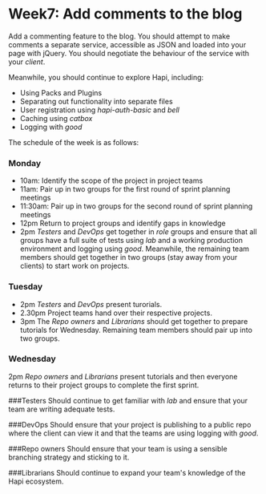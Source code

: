 # Week7: Add comments to the blog

Add a commenting feature to the blog. You should attempt to make comments a separate service, accessible as JSON and loaded into your page with jQuery. You should negotiate the behaviour of the service with your *client*.

Meanwhile, you should continue to explore Hapi, including:
* Using Packs and Plugins
* Separating out functionality into separate files
* User registration using *hapi-auth-basic* and *bell*
* Caching using *catbox*
* Logging with *good*


The schedule of the week is as follows:

### Monday
* 10am: Identify the scope of the project in project teams
* 11am: Pair up in two groups for the first round of sprint planning meetings
* 11:30am: Pair up in two groups for the second round of sprint planning meetings
* 12pm Return to project groups and identify gaps in knowledge
* 2pm *Testers* and *DevOps* get together in *role* groups and ensure that all groups have a full suite of tests using *lab* and a working production environment and logging using *good*. Meanwhile, the remaining team members should get together in two groups (stay away from your clients) to start work on projects.

### Tuesday
* 2pm *Testers* and *DevOps* present turorials. 
* 2.30pm Project teams hand over their respective projects.
* 3pm The *Repo owners* and *Librarians* should get together to prepare tutorials for Wednesday. Remaining team members should pair up into two groups.

### Wednesday 
2pm *Repo owners* and *Librarians* present tutorials and then everyone returns to their project groups to complete the first sprint.

###Testers
Should continue to get familiar with *lab* and ensure that your team are writing adequate tests.

###DevOps
Should ensure that your project is publishing to a public repo where the client can view it and that the teams are using logging with *good*.

###Repo owners
Should ensure that your team is using a sensible branching strategy and sticking to it.
 
###Librarians
Should continue to expand your team's knowledge of the Hapi ecosystem.


